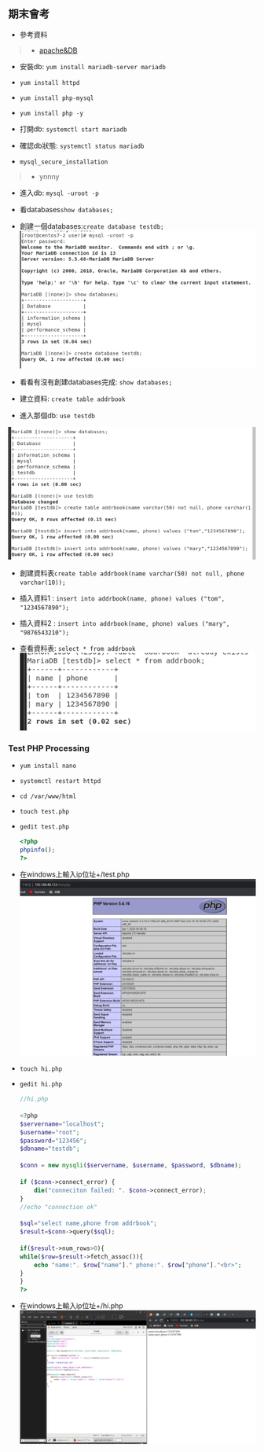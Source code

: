 ## 期末會考

* 參考資料

>* [apache&DB](https://www.phoenixnap.pt/kb/how-to-install-lamp-stack-on-centos)

* 安裝db: `yum install mariadb-server mariadb`

* `yum install httpd`
* `yum install php-mysql`


* `yum install php -y`

* 打開db: `systemctl start mariadb`

* 確認db狀態: `systemctl status mariadb`

* `mysql_secure_installation`

>* ynnny

* 進入db: `mysql -uroot -p`

* 看databases`show databases;`
* 創建一個databases:`create database testdb;`
![](picture/6.jpeg)
* 看看有沒有創建databases完成: `show databases;`
* 建立資料: `create table addrbook`
* 進入那個db: `use testdb`            
                                                                                                                                                                                                         
![](picture/8.jpeg)
* 創建資料表`create table addrbook(name varchar(50) not null, phone varchar(10));`

* 插入資料1 : `insert into addrbook(name, phone) values ("tom", "1234567890");`
* 插入資料2 : `insert into addrbook(name, phone) values ("mary", "9876543210");`

* 查看資料表: `select * from addrbook`
![](picture/7.jpeg)

### Test PHP Processing
* `yum install nano`
* `systemctl restart httpd`
*  `cd /var/www/html`
* `touch test.php`
* `gedit test.php`
    ```php
    <?php
    phpinfo();
    ?>
    ```
* 在windows上輸入ip位址+/test.php
    ![](picture/10.jpg)
* `touch hi.php`
* `gedit hi.php`
    ```php
    //hi.php

    <?php
    $servername="localhost";
    $username="root";
    $password="123456";
    $dbname="testdb";

    $conn = new mysqli($servername, $username, $password, $dbname);

    if ($conn->connect_error) {
        die("conneciton failed: ". $conn->connect_error);
    }
    //echo "connection ok"

    $sql="select name,phone from addrbook";
    $result=$conn->query($sql);

    if($result->num_rows>0){
    while($row=$result->fetch_assoc()){
        echo "name:". $row["name"]." phone:". $row["phone"]."<br>";
    }
    }
    ?>
    ```

* 在windows上輸入ip位址+/hi.php
![](picture/9.jpeg)
